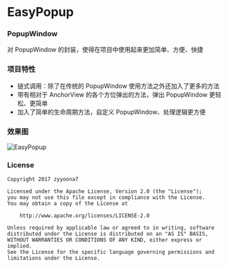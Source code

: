 # EasyPopup
### PopupWindow

对 PopupWindow 的封装，使得在项目中使用起来更加简单、方便、快捷

### 项目特性

- 链式调用：除了在传统的 PopupWindow 使用方法之外还加入了更多的方法
- 带有相对于 AnchorView 的各个方位弹出的方法，弹出 PopupWindow 更轻松、更简单
- 加入了简单的生命周期方法，自定义 PopupWindow、处理逻辑更方便

### 效果图

![EasyPopup](https://github.com/zyyoona7/EasyPopup/blob/master/images/easy_popup.gif)

### License
```
Copyright 2017 zyyoona7

Licensed under the Apache License, Version 2.0 (the "License");
you may not use this file except in compliance with the License.
You may obtain a copy of the License at

    http://www.apache.org/licenses/LICENSE-2.0

Unless required by applicable law or agreed to in writing, software
distributed under the License is distributed on an "AS IS" BASIS,
WITHOUT WARRANTIES OR CONDITIONS OF ANY KIND, either express or implied.
See the License for the specific language governing permissions and
limitations under the License.
```
